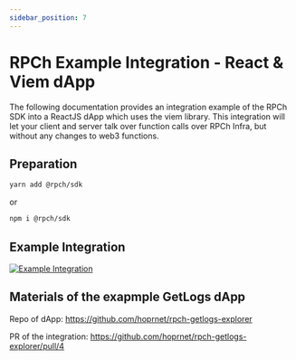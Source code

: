```yaml
---
sidebar_position: 7
---
```


# RPCh Example Integration - React & Viem dApp

The following documentation provides an integration example of the RPCh SDK into a ReactJS dApp which uses the viem library. This integration will let your client and server talk over function calls over RPCh Infra, but without any changes to web3 functions.

## Preparation

```bash
yarn add @rpch/sdk
```

or

```bash
npm i @rpch/sdk
```

## Example Integration

[![Example Integration](/img/RP_dApp_React+Viem_integration.png)](https://github.com/hoprnet/rpch-getlogs-explorer/pull/4)

## Materials of the exapmple GetLogs dApp
Repo of dApp: https://github.com/hoprnet/rpch-getlogs-explorer

PR of the integration: https://github.com/hoprnet/rpch-getlogs-explorer/pull/4
